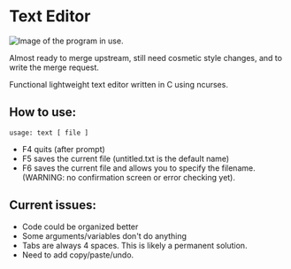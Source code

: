 Text Editor
===========

![Image of the program in use.](res/text.bmp)

Almost ready to merge upstream, still need cosmetic style changes, and to write the merge request.

Functional lightweight text editor written in C using ncurses.

## How to use:

    usage: text [ file ]

* F4 quits (after prompt)
* F5 saves the current file (untitled.txt is the default name)
* F6 saves the current file and allows you to specify the filename.
(WARNING: no confirmation screen or error checking yet).

## Current issues:

* Code could be organized better
* Some arguments/variables don't do anything
* Tabs are always 4 spaces.  This is likely a permanent solution.
* Need to add copy/paste/undo.
